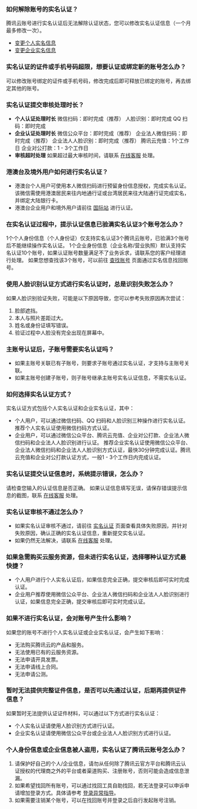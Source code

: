 ### 如何解除账号的实名认证？

腾讯云账号进行实名认证后无法解除认证状态，您可以修改实名认证信息（一个月最多修改一次）。
- [变更个人实名信息](https://cloud.tencent.com/document/product/378/34075)
- [变更企业实名信息](https://cloud.tencent.com/document/product/378/43087)

### 实名认证的证件或手机号码超限，想要认证或绑定新的账号怎么办？

可以修改账号绑定的证件或手机号码，修改完成后即可释放已绑定的账号，再去绑定其他的账号。

### 实名认证提交审核处理时长？

- **个人认证处理时长**
微信扫码：即时完成（推荐）
人脸识别：即时完成
QQ 扫码：即时完成
- **企业认证处理时长**
微信公众平台：即时完成（推荐）
企业法人微信扫码：即时完成（推荐）
企业法人人脸识别：即时完成（推荐）
腾讯云充值：1个工作日
企业对公打款：1 - 3个工作日
- **审核超时处理**
如果超过最大审核时间，请联系 [在线客服](https://cloud.tencent.com/online-service) 处理。

### 港澳台及境外用户如何进行实名认证？
- 港澳台个人用户可使用本人微信扫码进行预留身份信息授权，完成实名认证。该微信需使用港澳居民来往内地通行证或台湾居民来往大陆通行证完成实名，并绑定大陆银行卡。
- 港澳台企业用户和境外用户请前往 [国际站](https://intl.cloud.tencent.com/) 进行认证。

### 在实名认证过程中，提示认证信息已验满实名认证3个账号怎么办？

1个个人身份信息（个人身份证）仅支持实名认证3个腾讯云账号，已验满3个账号后不能继续操作实名认证。
1个企业身份信息（企业名称/营业执照）默认支持实名认证10个账号，如果认证账号数量满足不了业务诉求，请联系您的客户经理进行处理。
如果您想查找该3个账号，可以前往 [查找账号](https://cloud.tencent.com/services/forgotAccount) 页面通过实名信息找回账号。

### 使用人脸识别认证方式进行实名认证时，总是识别失败怎么办？[](id:faceiderr)

如果人脸识别验证失败，可能是以下原因导致，您可以参考失败原因再次尝试：
1. 脸部遮挡。
2. 本人与照片差距过大。
3. 姓名或身份证填写错误。
4. 验证过程中人脸没有完全出现在屏幕中。


### 主账号认证后，子账号需要实名认证吗？

- 如果主账号关联已有子账号，则要求子账号通过实名认证，才支持与主账号关联。
- 如果主账号创建子账号，则子账号继承主账号实名认证信息，不需实名认证。

### 如何选择实名认证方式？

实名认证方式包括个人实名认证和企业实名认证，其中：
- 个人用户，可以通过微信扫码、QQ 扫码和人脸识别三种操作进行实名认证。推荐个人实名认证使用微信扫码方式认证。
- 企业用户，可以通过微信公众平台、腾讯云充值、企业对公打款、企业法人微信扫码和企业法人人脸识别进行认证。 推荐企业实名认证使用微信公众平台、企业法人微信扫码和企业法人人脸识别方式认证，最快30分钟完成认证。腾讯云充值和企业对公打款认证方式，一般1 - 3个工作日内完成认证。

### 实名认证提交认证信息时，系统提示错误，怎么办？

请检查您输入的认证信息是否正确。
如果认证信息填写无误，请保存错误提示信息的截图，联系 [在线客服](https://cloud.tencent.com/online-service) 处理。


### 实名认证审核不通过怎么办？

- 如果实名认证审核不通过，请前往 [实名认证](https://console.cloud.tencent.com/developer/auth) 页面查看具体失败原因，并针对失败原因，确认正确的实名认证信息，重新提交实名认证。
- 如果仍然无法解决，请联系 [在线客服](https://cloud.tencent.com/online-service) 处理。

### 如果急需购买云服务资源，但未进行实名认证，选择哪种认证方式最快捷？

- 个人用户进行个人实名认证后，如果信息完全正确，提交审核后即可实时完成认证。
- 企业用户推荐使用微信公众平台、企业法人微信扫码和企业法人人脸识别进行认证，如果信息完全正确，提交审核后即可实时完成认证。

### 如果不进行实名认证，会对账号产生什么影响？

如果您的账号不进行个人实名认证或企业实名认证，会产生如下影响：
- 无法购买腾讯云的产品和服务。
- 无法使用已有的云服务资源。
- 无法申请开具发票。
- 无法申请线上合同。
- 无法申请公测。


### 暂时无法提供完整证件信息，是否可以先通过认证，后期再提供证件信息？

如果暂时无法提供认证证件材料，可以通过以下方式进行实名认证：
- 个人实名认证请使用人脸识别方式进行认证。
- 企业实名认证请使用微信公众平台或企业法人人脸识别方式进行认证。

### 个人身份信息或企业信息被人盗用，实名认证了腾讯云账号怎么办？

1. 请保护好自己的个人/企业信息，请勿从任何除了腾讯云官方平台和腾讯云认证授权的代理商之外的平台或者渠道购买、注册账号，否则可能会造成信息泄漏。
2. 如果希望找回所有账号，可以通过找回工具自助找回，若无法登录可以申诉申请增加登录方式。具体请参考 [登录异常指导](https://cloud.tencent.com/document/product/378/33139#.E4.B8.AA.E4.BA.BA.E8.BA.AB.E4.BB.BD.E4.BF.A1.E6.81.AF.E6.88.96.E4.BC.81.E4.B8.9A.E4.BF.A1.E6.81.AF.E8.A2.AB.E4.BA.BA.E7.9B.97.E7.94.A8.EF.BC.8C.E5.AE.9E.E5.90.8D.E8.AE.A4.E8.AF.81.E4.BA.86.E8.85.BE.E8.AE.AF.E4.BA.91.E8.B4.A6.E5.8F.B7.E6.80.8E.E4.B9.88.E5.8A.9E.EF.BC.9F)。
3. 如果需要注销某个账号，可以在找回账号并登录之后自行发起账号注销。

